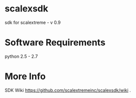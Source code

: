 scalexsdk
=========

sdk for scalextreme - v 0.9

Software Requirements
============
python 2.5 - 2.7

More Info
=========
SDK Wiki https://github.com/scalextremeinc/scalexsdk/wiki
.
